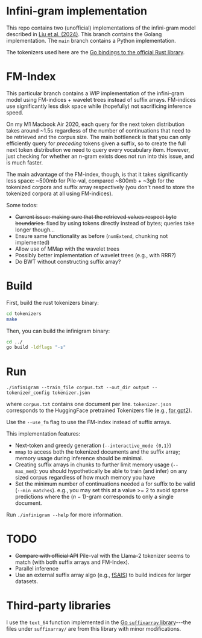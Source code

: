 # Infini-gram implementation
This repo contains two (unofficial) implementations of the infini-gram model described in [Liu et al. (2024)](https://arxiv.org/abs/2401.17377). This branch contains the Golang implementation. The `main` branch contains a Python implementation.

The tokenizers used here are the [Go bindings to the official Rust library](https://github.com/daulet/tokenizers).

# FM-Index
This particular branch contains a WIP implementation of the infini-gram model using FM-indices + wavelet trees instead of suffix arrays. FM-indices use significantly less disk space while (hopefully) not sacrificing inference speed.

On my M1 Macbook Air 2020, each query for the next token distribution takes around ~1.5s regardless of the number of continuations that need to be retrieved and the corpus size. The main bottleneck is that you can only efficiently query for *preceding* tokens given a suffix, so to create the full next token distribution we need to query every vocabulary item. However, just checking for whether an n-gram exists does not run into this issue, and is much faster.

The main advantage of the FM-index, though, is that it takes significantly less space: ~500mb for Pile-val, compared ~800mb + ~3gb for the tokenized corpora and suffix array respectively (you don't need to store the tokenized corpora at all using FM-indices).

Some todos:
* ~~Current issue: making sure that the retrieved values respect byte boundaries.~~ fixed by using tokens directly instead of bytes; queries take longer though...
* Ensure same functionality as before (`numExtend`, chunking not implemented)
* Allow use of MMap with the wavelet trees
* Possibly better implementation of wavelet trees (e.g., with RRR?)
* Do BWT without constructing suffix array?

# Build
First, build the rust tokenizers binary:
```bash
cd tokenizers
make
```

Then, you can build the infinigram binary:
```bash
cd ../
go build -ldflags "-s"
```

# Run
```
./infinigram --train_file corpus.txt --out_dir output --tokenizer_config tokenizer.json
```

where `corpus.txt` contains one document per line. `tokenizer.json` corresponds to the HuggingFace pretrained Tokenizers file (e.g., [for gpt2](https://huggingface.co/openai-community/gpt2/blob/main/tokenizer.json)).

Use the `--use_fm` flag to use the FM-index instead of suffix arrays.

This implementation features:
* Next-token and greedy generation (`--interactive_mode {0,1}`)
* `mmap` to access both the tokenized documents and the suffix array; memory usage during inference should be minimal.
* Creating suffix arrays in chunks to further limit memory usage (`--max_mem`): you should hypothetically be able to train (and infer) on any sized corpus regardless of how much memory you have
* Set the minimum number of continuations needed a for suffix to be valid (`--min_matches`). e.g., you may set this at a value >= 2 to avoid sparse predictions where the $(n-1)$-gram corresponds to only a single document.

Run `./infinigram --help` for more information.

# TODO
- ~~Compare with official API~~ Pile-val with the Llama-2 tokenizer seems to match (with both suffix arrays and FM-Index).
- Parallel inference
- Use an external suffix array algo (e.g., [fSAIS](https://github.com/dominikkempa/fsais)) to build indices for larger datasets.

# Third-party libraries
I use the `text_64` function implemented in the [Go `suffixarray` library](https://pkg.go.dev/index/suffixarray)---the files under `suffixarray/` are from this library with minor modifications.
